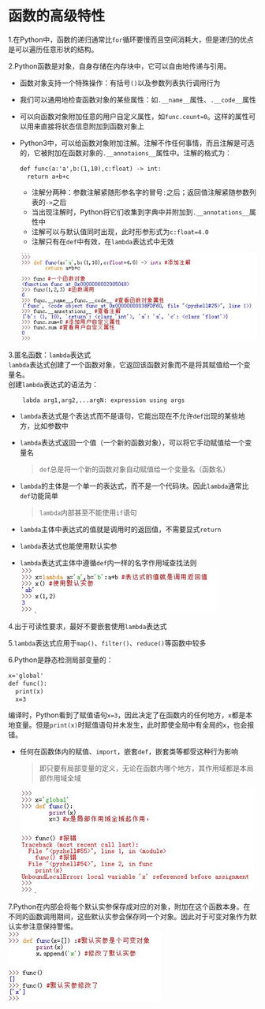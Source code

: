 <!--
    作者：华校专
    email: huaxz1986@163.com
**  本文档可用于个人学习目的，不得用于商业目的  **
-->
# 函数的高级特性
1.在Python中，函数的递归通常比`for`循环要慢而且空间消耗大，但是递归的优点是可以遍历任意形状的结构。

2.Python函数是对象，自身存储在内存块中，它可以自由地传递与引用。

* 函数对象支持一个特殊操作：有括号`()`以及参数列表执行调用行为
* 我们可以通用地检查函数对象的某些属性：如`.__name__`属性、`.__code__`属性
* 可以向函数对象附加任意的用户自定义属性，如`func.count=0`。这样的属性可以用来直接将状态信息附加到函数对象上
* Python3中，可以给函数对象附加注解。注解不作任何事情，而且注解是可选的，它被附加在函数对象的`.__annotaions__`属性中。注解的格式为：

  ```
  def func(a:'a',b:(1,10),c:float) -> int:
	return a+b+c  
  ```
	* 注解分两种：参数注解紧随形参名字的冒号`:`之后；返回值注解紧随参数列表的`->`之后
	* 当出现注解时，Python将它们收集到字典中并附加到`.__annotations__`属性中
	* 注解可以与默认值同时出现，此时形参形式为`c:float=4.0`
	* 注解只有在`def`中有效，在`lambda`表达式中无效
	
  ![函数对象](../imgs/python_20_1.JPG)

3.匿名函数：`lambda`表达式  
`lambda`表达式创建了一个函数对象，它返回该函数对象而不是将其赋值给一个变量名。  
创建`lambda`表达式的语法为：

```
	labda arg1,arg2,...argN: expression using args
```
* `lambda`表达式是个表达式而不是语句，它能出现在不允许`def`出现的某些地方，比如参数中
* `lambda`表达式返回一个值（一个新的函数对象），可以将它手动赋值给一个变量名
  >`def`总是将一个新的函数对象自动赋值给一个变量名（函数名）

* `lambda`的主体是一个单一的表达式，而不是一个代码块。因此`lambda`通常比`def`功能简单
  >`lambda`内部甚至不能使用`if`语句
* `lambda`主体中表达式的值就是调用时的返回值，不需要显式`return`
* `lambda`表达式也能使用默认实参
* `lambda`表达式主体中遵循`def`内一样的名字作用域查找法则  
  ![lambda表达式](../imgs/python_20_2.JPG)

4.出于可读性要求，最好不要嵌套使用`lambda`表达式

5.`lambda`表达式应用于`map()`、`filter()`、`reduce()`等函数中较多

6.Python是静态检测局部变量的：

  ```
  x='global'
  def func():
	print(x)
	x=3
  ```
编译时，Python看到了赋值语句`x=3`，因此决定了在函数内的任何地方，`x`都是本地变量。但是`print(x)`时赋值语句并未发生，此时即使全局中有全局的`x`，也会报错。

* 任何在函数体内的赋值、`import`，嵌套`def`，嵌套类等都受这种行为影响
  >即只要有局部变量的定义，无论在函数内哪个地方，其作用域都是本局部作用域全域

  ![局部作用域的全域效果](../imgs/python_20_3.JPG)

7.Python在内部会将每个默认实参保存成对应的对象，附加在这个函数本身。在不同的函数调用期间，这些默认实参会保存同一个对象。因此对于可变对象作为默认实参注意保持警惕。  
 ![可变的默认实参](../imgs/python_20_4.JPG)


